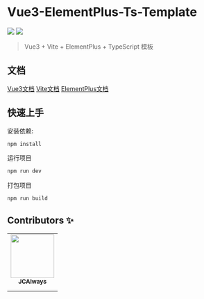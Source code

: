 # Vue3-ElementPlus-Ts-Template

![](https://img.shields.io/badge/Vue-%5E3.2.37-42b883)
![](https://img.shields.io/badge/Elenent--Plus-%5E2.2.4-409eff)

> Vue3 + Vite + ElementPlus + TypeScript 模板

## 文档

[Vue3文档](https://staging-cn.vuejs.org/)
[Vite文档](https://cn.vitejs.dev/)
[ElementPlus文档](https://element-plus.org/zh-CN/)

## 快速上手

安装依赖:

```bash
npm install
```

运行项目

```bash
npm run dev
```

打包项目
```bash
npm run build
```

## Contributors ✨

<table>
  <tr>
    <td align="center"><a href="https://www.zhangsifan.com"><img src="https://avatars.githubusercontent.com/u/40380551?s=100" width="100px;" alt=""/><br /><sub><b>JCAlways</b></sub></a><br /><a href="https://github.com/JCAlways" title="github"><img src="https://github.githubassets.com/images/icons/emoji/octocat.png" width="10px;" alt=""/></a></td>
  </tr>
</table>